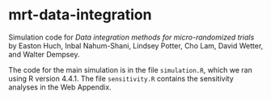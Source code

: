 # mrt-data-integration

Simulation code for *Data integration methods for micro-randomized trials* by Easton Huch, Inbal Nahum-Shani, Lindsey Potter, Cho Lam, David Wetter, and Walter Dempsey.

The code for the main simulation is in the file `simulation.R`, which we ran using R version 4.4.1.
The file `sensitivity.R` contains the sensitivity analyses in the Web Appendix.
